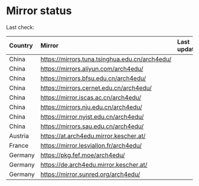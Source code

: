 <script src="./time.js"></script>
# Mirror status
Last check: <script type="text/javascript">localize(1724505621.3069491);</script>

|Country|Mirror|Last update|
|:------|:-----|:----------|
|China|https://mirrors.tuna.tsinghua.edu.cn/arch4edu/|<script type="text/javascript">localize(1724481612);</script>|
|China|https://mirrors.aliyun.com/arch4edu/|<script type="text/javascript">localize(1724481612);</script>|
|China|https://mirrors.bfsu.edu.cn/arch4edu/|<script type="text/javascript">localize(1724438287);</script>|
|China|https://mirrors.cernet.edu.cn/arch4edu/|<script type="text/javascript">localize(1724481612);</script>|
|China|https://mirror.iscas.ac.cn/arch4edu/|<script type="text/javascript">localize(1724481612);</script>|
|China|https://mirrors.nju.edu.cn/arch4edu/|<script type="text/javascript">localize(1724438287);</script>|
|China|https://mirror.nyist.edu.cn/arch4edu/|<script type="text/javascript">localize(1724438287);</script>|
|China|https://mirrors.sau.edu.cn/arch4edu/|<script type="text/javascript">localize(1724481612);</script>|
|Austria|https://at.arch4edu.mirror.kescher.at/|<script type="text/javascript">localize(1724481612);</script>|
|France|https://mirror.lesviallon.fr/arch4edu/|<script type="text/javascript">localize(1724481612);</script>|
|Germany|https://pkg.fef.moe/arch4edu/|<script type="text/javascript">localize(1724481612);</script>|
|Germany|https://de.arch4edu.mirror.kescher.at/|<script type="text/javascript">localize(1724481612);</script>|
|Germany|https://mirror.sunred.org/arch4edu/|<script type="text/javascript">localize(1724481612);</script>|

<script src="./tablefilter/tablefilter.js"></script>
<script src="./table.js"></script>